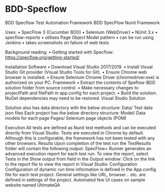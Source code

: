 # BDD-Specflow
BDD Specflow Test Automation Framework
BDD SpecFlow Nunit Framework

Uses:
•	SpecFlow 3 (Cucumber BDD)
•	Selenium (WebDriver)
•	NUnit 3.x
•	specflow-reports
•	utilises Page Object Model pattern
•	can be run using Jenkins
•	takes screenshots on failure of web tests

Background reading:
•	Getting started with Specflow: https://specflow.org/getting-started/

Installation
Software
•	Download Visual Studio 2017/2019.
•	Install Visual Studio Git provider (Visual Studio Tools for Git).
•	Ensure Chrome web browser is installed.
•	Ensure Selenium Chrome Driver (chromedriver.exe) is authorized on your PC.
Framework
•	Extract the contents of Speflow-BDD solution folder from source control.
•	Make necessary changes to projectPath and filePath in app.config for each project.
•	Build the solution. NuGet dependencies may need to be restored.
Visual Studio Solution

Solution also has data directory with the below structure:
Data/
    Test data json files
Each project has the below directory structure:
Model/
    Data models for each page
Pages/
    Selenium page objects (POM)
    
Execution
All tests are defined as Nunit test methods and can be executed directly from Visual Studio.
Tests are executed in Chrome by default. Although this is configurable, the framework has not been tested with any other browsers.
Results
Upon completion of the test run the TestResults folder will contain the following output:
SpecFlow+ Runner generates an advanced execution report for each test run. To view the report, select Tests in the Show output from field in the Output window:
Click on the link to the report file to view the report in Visual Studio:
Configuration
Configuration of dynamic run time information is defined in the App.config file for each test project.
General settings like URL, browser... etc. are defined in settings of the project.
Automated few UI cases on sample website named UltimateQA

